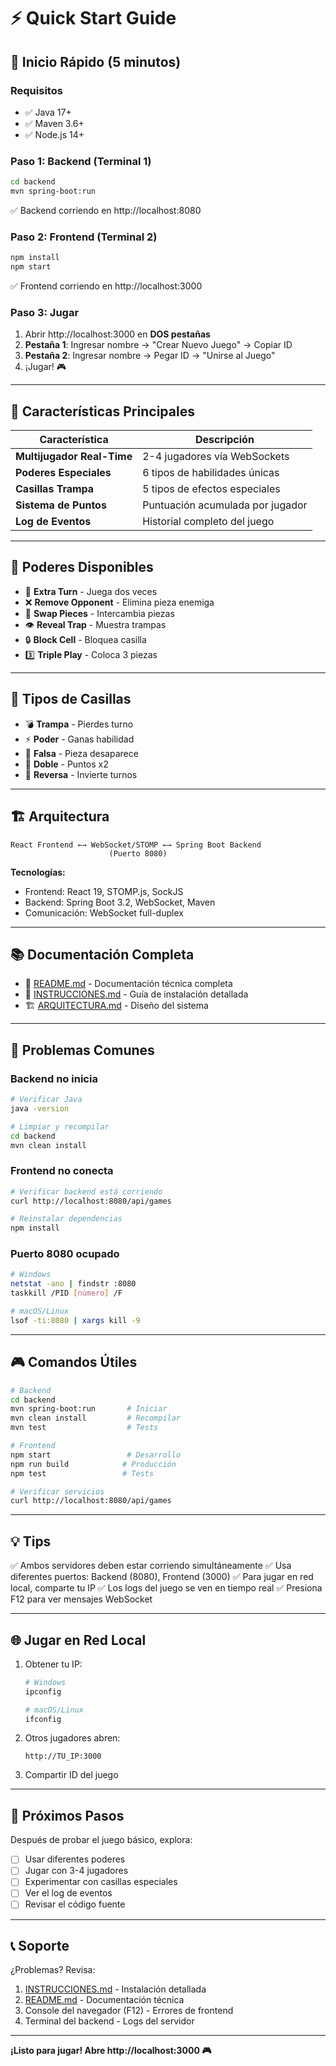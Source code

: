 # ⚡ Quick Start Guide

## 🚀 Inicio Rápido (5 minutos)

### Requisitos
- ✅ Java 17+
- ✅ Maven 3.6+
- ✅ Node.js 14+

### Paso 1: Backend (Terminal 1)
```bash
cd backend
mvn spring-boot:run
```
✅ Backend corriendo en http://localhost:8080

### Paso 2: Frontend (Terminal 2)
```bash
npm install
npm start
```
✅ Frontend corriendo en http://localhost:3000

### Paso 3: Jugar
1. Abrir http://localhost:3000 en **DOS pestañas**
2. **Pestaña 1**: Ingresar nombre → "Crear Nuevo Juego" → Copiar ID
3. **Pestaña 2**: Ingresar nombre → Pegar ID → "Unirse al Juego"
4. ¡Jugar! 🎮

---

## 🎯 Características Principales

| Característica | Descripción |
|---|---|
| **Multijugador Real-Time** | 2-4 jugadores vía WebSockets |
| **Poderes Especiales** | 6 tipos de habilidades únicas |
| **Casillas Trampa** | 5 tipos de efectos especiales |
| **Sistema de Puntos** | Puntuación acumulada por jugador |
| **Log de Eventos** | Historial completo del juego |

---

## 📝 Poderes Disponibles

- 🔄 **Extra Turn** - Juega dos veces
- ❌ **Remove Opponent** - Elimina pieza enemiga
- 🔀 **Swap Pieces** - Intercambia piezas
- 👁️ **Reveal Trap** - Muestra trampas
- 🔒 **Block Cell** - Bloquea casilla
- 3️⃣ **Triple Play** - Coloca 3 piezas

---

## 🎲 Tipos de Casillas

- 💣 **Trampa** - Pierdes turno
- ⚡ **Poder** - Ganas habilidad
- 👻 **Falsa** - Pieza desaparece
- 💎 **Doble** - Puntos x2
- 🔄 **Reversa** - Invierte turnos

---

## 🏗️ Arquitectura

```
React Frontend ←→ WebSocket/STOMP ←→ Spring Boot Backend
                      (Puerto 8080)
```

**Tecnologías:**
- Frontend: React 19, STOMP.js, SockJS
- Backend: Spring Boot 3.2, WebSocket, Maven
- Comunicación: WebSocket full-duplex

---

## 📚 Documentación Completa

- 📖 [README.md](README.md) - Documentación técnica completa
- 🔧 [INSTRUCCIONES.md](INSTRUCCIONES.md) - Guía de instalación detallada
- 🏗️ [ARQUITECTURA.md](ARQUITECTURA.md) - Diseño del sistema

---

## 🐛 Problemas Comunes

### Backend no inicia
```bash
# Verificar Java
java -version

# Limpiar y recompilar
cd backend
mvn clean install
```

### Frontend no conecta
```bash
# Verificar backend está corriendo
curl http://localhost:8080/api/games

# Reinstalar dependencias
npm install
```

### Puerto 8080 ocupado
```bash
# Windows
netstat -ano | findstr :8080
taskkill /PID [número] /F

# macOS/Linux
lsof -ti:8080 | xargs kill -9
```

---

## 🎮 Comandos Útiles

```bash
# Backend
cd backend
mvn spring-boot:run       # Iniciar
mvn clean install         # Recompilar
mvn test                  # Tests

# Frontend
npm start                 # Desarrollo
npm run build            # Producción
npm test                 # Tests

# Verificar servicios
curl http://localhost:8080/api/games
```

---

## 💡 Tips

✅ Ambos servidores deben estar corriendo simultáneamente
✅ Usa diferentes puertos: Backend (8080), Frontend (3000)
✅ Para jugar en red local, comparte tu IP
✅ Los logs del juego se ven en tiempo real
✅ Presiona F12 para ver mensajes WebSocket

---

## 🌐 Jugar en Red Local

1. Obtener tu IP:
   ```bash
   # Windows
   ipconfig
   
   # macOS/Linux
   ifconfig
   ```

2. Otros jugadores abren:
   ```
   http://TU_IP:3000
   ```

3. Compartir ID del juego

---

## 🎯 Próximos Pasos

Después de probar el juego básico, explora:
- [ ] Usar diferentes poderes
- [ ] Jugar con 3-4 jugadores
- [ ] Experimentar con casillas especiales
- [ ] Ver el log de eventos
- [ ] Revisar el código fuente

---

## 📞 Soporte

¿Problemas? Revisa:
1. [INSTRUCCIONES.md](INSTRUCCIONES.md) - Instalación detallada
2. [README.md](README.md) - Documentación técnica
3. Console del navegador (F12) - Errores de frontend
4. Terminal del backend - Logs del servidor

---

**¡Listo para jugar! Abre http://localhost:3000 🎮**

